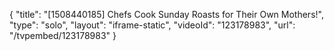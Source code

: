 {
    "title": "[1508440185] Chefs Cook Sunday Roasts for Their Own Mothers!",
    "type": "solo",
    "layout": "iframe-static",
    "videoId": "123178983",
    "url": "\/tvpembed\/123178983"
}